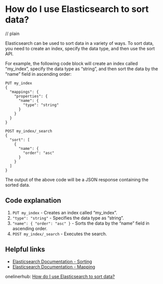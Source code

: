 # How do I use Elasticsearch to sort data?
// plain

Elasticsearch can be used to sort data in a variety of ways. To sort data, you need to create an index, specify the data type, and then use the sort API.

For example, the following code block will create an index called “my_index”, specify the data type as “string”, and then sort the data by the “name” field in ascending order:

```
PUT my_index
{
  "mappings": {
    "properties": {
      "name": {
        "type": "string"
      }
    }
  }
}

POST my_index/_search
{
  "sort": [
    {
      "name": {
        "order": "asc"
      }
    }
  ]
}
```

The output of the above code will be a JSON response containing the sorted data.

## Code explanation

1. `PUT my_index` - Creates an index called “my_index”.
2. `"type": "string"` - Specifies the data type as “string”.
3. `"name": { "order": "asc" }` - Sorts the data by the “name” field in ascending order.
4. `POST my_index/_search` - Executes the search.

## Helpful links
- [Elasticsearch Documentation - Sorting](https://www.elastic.co/guide/en/elasticsearch/reference/current/search-request-sort.html)
- [Elasticsearch Documentation - Mapping](https://www.elastic.co/guide/en/elasticsearch/reference/current/mapping.html)

onelinerhub: [How do I use Elasticsearch to sort data?](https://onelinerhub.com/elasticsearch/how-do-i-use-elasticsearch-to-sort-data)